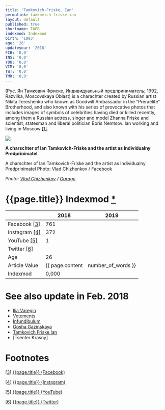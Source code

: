 ```yaml
---
title: 'Tamkovich-Friske, Ian'
permalink: tamkovich-friske-ian
layout: default
published: true
shortname: TAFR
indexmod: Indexmod
birth: '1993'
age: '26'
updateyear: '2018'
FCB: '0,0'
INS: '0,0'
YOU: '0,0'
VIM: '0,0'
TWT: '0,0'
TMR: '0,0'
---
```


(Руc. Ян Тамкович Фриске, Индивидуальный предприниматель; 1992, Razvilka, Moscovskaya Oblast) is a charachter created by Russian artist Nikita Tereshenko who known as Goodwill Ambassador in the “Preraelite” Brotherhood, and also known with his series of provocative photos that includes images of symbols of celebrities having died or killed recently, among them a Russian actress, singer and model Zhanna Friske and scientist, statesman and liberal politician Boris Nemtsov. Ian working and living in Moscow <span id="a1">[\[1\]](#f1)</span>.

![](/encyclopedia/images/image-name.jpg)

**A charschter of Ian Tamkovich-Friske and the artist as Individualny Predprinimatel**

A charschter of Ian Tamkovich-Friske and the artist as Individualny Predprinimatel
Photo: Vlad Chizhenkov / Facebook

*Photo: [Vlad Chizhenkov](chizhenkov-vlad) / [Garage](garage)*

# {{page.title}} Indexmod [*](indexmod)

||2018|2019|
|-|-|-|
|Facebook <span id="a3">[\[3\]](#f3)</span>|761||
|Instagram <span id="a4">[\[4\]](#f4)</span>|372||
|YouTube <span id="a5">[\[5\]](#f5)</span>|1||
|Twitter <span id="a6">[\[6\]](#f6)</span>|||
|Age|26||
|Article Value|{{ page.content | number_of_words }}||
|Indexmod|0,000||


# See also update in Feb. 2018

+ [Ilia Varegin](varegin-ilia)
+ [Vetements](vetements)
+ [Infundibulum](infundibulum)
+ [Gosha Gazinskaya](gosha-gazinskaya)
+ [Tamkovich Friske Ian](tamkovich-friske-ian)
+ [Tsenter Krasny]

# Footnotes

[[3]](#a3) <span id="f3"></span> [{{page.title}} (Facebook)](https://www.facebook.com/my.darkest.light.will.shine/about?lst=100008481991414%3A100011067371119%3A1525444985)

[[4]](#a4) <span id="f4"></span> [{{page.title}} (Instagram)](https://www.instagram.com/my.darkest.light.will.shine/)

[[5]](#a5) <span id="f5"></span> [{{page.title}} (YouTube)](index)

[[6]](#a6) <span id="f6"></span> [{{page.title}} (Twitter)](index)
